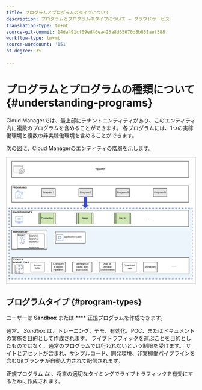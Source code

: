 ```yaml
---
title: プログラムとプログラムのタイプについて
description: プログラムとプログラムのタイプについて — クラウドサービス
translation-type: tm+mt
source-git-commit: 14da491cf09ed46ea425a8d65670d8b851aef388
workflow-type: tm+mt
source-wordcount: '151'
ht-degree: 3%

---
```



# プログラムとプログラムの種類について {#understanding-programs}

Cloud Managerでは、最上部にテナントエンティティがあり、このエンティティ内に複数のプログラムを含めることができます。  各プログラムには、1つの実稼働環境と複数の非実稼働環境を含めることができます。

次の図に、Cloud Managerのエンティティの階層を示します。

![画像](assets/program-types1.png)

## プログラムタイプ {#program-types}

ユーザーは **Sandbox** または **** 正規プログラムを作成できます。

通常、 *Sandbox* は、トレーニング、デモ、有効化、POC、またはドキュメントの実施を目的として作成されます。 ライブトラフィックを運ぶことを目的としたものではなく、通常のプログラムでは行われないという制限を受けます。 サイトとアセットが含まれ、サンプルコード、開発環境、非実稼働パイプラインを含むGitブランチが自動入力されて配信されます。

正規プログラム *は* 、将来の適切なタイミングでライブトラフィックを有効にするために作成されます。